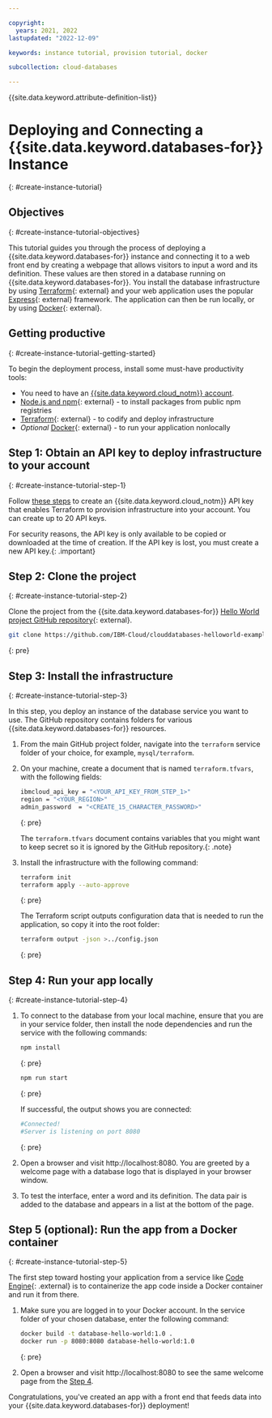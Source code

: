 ```yaml
---

copyright:
  years: 2021, 2022
lastupdated: "2022-12-09"

keywords: instance tutorial, provision tutorial, docker

subcollection: cloud-databases

---
```


{{site.data.keyword.attribute-definition-list}}

# Deploying and Connecting a {{site.data.keyword.databases-for}} Instance 
{: #create-instance-tutorial}

## Objectives
{: #create-instance-tutorial-objectives}

This tutorial guides you through the process of deploying a {{site.data.keyword.databases-for}} instance and connecting it to a web front end by creating a webpage that allows visitors to input a word and its definition. These values are then stored in a database running on {{site.data.keyword.databases-for}}. You install the database infrastructure by using [Terraform](https://www.terraform.io/){: external} and your web application uses the popular [Express](https://www.terraform.io/){: external} framework. The application can then be run locally, or by using [Docker](https://www.docker.com/){: external}. 

## Getting productive 
{: #create-instance-tutorial-getting-started}

To begin the deployment process, install some must-have productivity tools:

* You need to have an [{{site.data.keyword.cloud_notm}} account](https://cloud.ibm.com/registration).
* [Node.js and npm](https://docs.npmjs.com/downloading-and-installing-node-js-and-npm){: external} - to install packages from public npm registries
* [Terraform](https://www.terraform.io/){: external} - to codify and deploy infrastructure
* *Optional* [Docker](https://www.docker.com/){: external} - to run your application nonlocally

## Step 1: Obtain an API key to deploy infrastructure to your account
{: #create-instance-tutorial-step-1}

Follow [these steps](https://cloud.ibm.com/docs/account?topic=account-userapikey&interface=ui#create_user_key) to create an {{site.data.keyword.cloud_notm}} API key that enables Terraform to provision infrastructure into your account. You can create up to 20 API keys.

For security reasons, the API key is only available to be copied or downloaded at the time of creation. If the API key is lost, you must create a new API key.{: .important}

## Step 2: Clone the project
{: #create-instance-tutorial-step-2}

Clone the project from the {{site.data.keyword.databases-for}} [Hello World project GitHub repository](https://github.com/IBM-Cloud/clouddatabases-helloworld-examples){: external}.

```sh
git clone https://github.com/IBM-Cloud/clouddatabases-helloworld-examples.git
```
{: pre}

## Step 3: Install the infrastructure
{: #create-instance-tutorial-step-3}

In this step, you deploy an instance of the database service you want to use. The GitHub repository contains folders for various {{site.data.keyword.databases-for}} resources.

1. From the main GitHub project folder, navigate into the `terraform` service folder of your choice, for example, `mysql/terraform`.

1. On your machine, create a document that is named `terraform.tfvars`, with the following fields:

   ```sh
   ibmcloud_api_key = "<YOUR_API_KEY_FROM_STEP_1>"
   region = "<YOUR_REGION>"
   admin_password  = "<CREATE_15_CHARACTER_PASSWORD>"
   ```
   {: pre}
   
   The `terraform.tfvars` document contains variables that you might want to keep secret so it is ignored by the GitHub repository.{: .note}

1. Install the infrastructure with the following command:

   ```sh
   terraform init 
   terraform apply --auto-approve
   ```
   {: pre}
   
   The Terraform script outputs configuration data that is needed to run the application, so copy it into the root folder:
   
   ```sh
   terraform output -json >../config.json
   ```
   {: pre}

## Step 4: Run your app locally
{: #create-instance-tutorial-step-4}

1. To connect to the database from your local machine, ensure that you are in your service folder, then install the node dependencies and run the service with the following commands:

   ```sh
   npm install
   ```
   {: pre}

   ```sh
   npm run start
   ```
   {: pre}
   
   If successful, the output shows you are connected:
   
   ```sh
   #Connected!
   #Server is listening on port 8080
   ```
   {: pre}

1. Open a browser and visit http://localhost:8080. You are greeted by a welcome page with a database logo that is displayed in your browser window.

1. To test the interface, enter a word and its definition. The data pair is added to the database and appears in a list at the bottom of the page.

## Step 5 (optional): Run the app from a Docker container
{: #create-instance-tutorial-step-5}

The first step toward hosting your application from a service like [Code Engine](https://www.ibm.com/cloud/code-engine){: .external} is to containerize the app code inside a Docker container and run it from there.

1. Make sure you are logged in to your Docker account. In the service folder of your chosen database, enter the following command:

   ```sh
   docker build -t database-hello-world:1.0 . 
   docker run -p 8080:8080 database-hello-world:1.0
   ```
   {: pre}

1. Open a browser and visit http://localhost:8080 to see the same welcome page from the [Step 4](#step-4-run-your-app-locally).

Congratulations, you've created an app with a front end that feeds data into your {{site.data.keyword.databases-for}} deployment!
